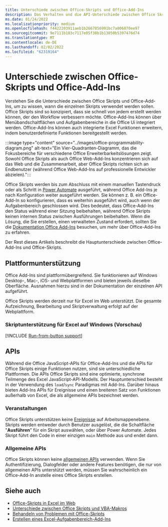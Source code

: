 ```yaml
---
title: Unterschiede zwischen Office-Skripts und Office-Add-Ins
description: Das Verhalten und die API-Unterschiede zwischen Office Skripts und Office-Add-Ins.
ms.date: 01/24/2022
ms.localizationpriority: medium
ms.openlocfilehash: f4422203911aeb1b2667856991bc7a006070ee97
ms.sourcegitcommit: 9e7111b183c7117e05f38b1b13050b5397476d74
ms.translationtype: MT
ms.contentlocale: de-DE
ms.lasthandoff: 02/02/2022
ms.locfileid: "62319164"
---
```

# <a name="differences-between-office-scripts-and-office-add-ins"></a>Unterschiede zwischen Office-Skripts und Office-Add-Ins

Verstehen Sie die Unterschiede zwischen Office Skripts und Office-Add-Ins, um zu wissen, wann die einzelnen Skripts verwendet werden sollen. Office Skripts sind so konzipiert, dass sie schnell von jedem erstellt werden können, der den Workflow verbessern möchte. Office-Add-Ins können über Menübandschaltflächen und Aufgabenbereiche in die Office Ui integriert werden. Office-Add-Ins können auch integrierte Excel Funktionen erweitern, indem benutzerdefinierte Funktionen bereitgestellt werden.

:::image type="content" source="../images/office-programmability-diagram.png" alt-text="Ein Vier-Quadranten-Diagramm, das die Fokusbereiche für verschiedene Office Erweiterbarkeitslösungen zeigt. Sowohl Office Skripts als auch Office Web-Add-Ins konzentrieren sich auf das Web und die Zusammenarbeit, aber Office Skripts richten sich an Endbenutzer (während Office Web-Add-Ins auf professionelle Entwickler abzielen).":::

Office Skripts werden bis zum Abschluss mit einem manuellen Tastendruck oder als Schritt in [Power Automate](https://flow.microsoft.com/) ausgeführt, während Office Add-Ins je nach Konfiguration weiter ausgeführt werden. Sie können z. B. ein Office-Add-In so konfigurieren, dass es weiterhin ausgeführt wird, auch wenn der Aufgabenbereich geschlossen wird. Dies bedeutet, dass Office-Add-Ins den Status während einer Sitzung beibehalten, während Office Skripts keinen internen Status zwischen Ausführungen beibehalten. Wenn die Lösung, die Sie erstellen, einen verwalteten Zustand erfordert, sollten Sie die [Dokumentation Office Add-Ins](/office/dev/add-ins) besuchen, um mehr über Office-Add-Ins zu erfahren.

Der Rest dieses Artikels beschreibt die Hauptunterschiede zwischen Office-Add-Ins und Office-Skripts.

## <a name="platform-support"></a>Plattformunterstützung

Office Add-Ins sind plattformübergreifend. Sie funktionieren auf Windows Desktop-, Mac-, iOS- und Webplattformen und bieten jeweils dieselbe Oberfläche. Ausnahmen hierzu sind in der Dokumentation der einzelnen API aufgeführt.

Office Skripts werden derzeit nur für Excel im Web unterstützt. Die gesamte Aufzeichnung, Bearbeitung und Skriptverwaltung erfolgt auf der Webplattform.

### <a name="script-support-for-excel-on-windows-preview"></a>Skriptunterstützung für Excel auf Windows (Vorschau)

[!INCLUDE [Run-from-button support](../includes/run-from-button-desktop-support.md)]

## <a name="apis"></a>APIs

Während die Office JavaScript-APIs für Office-Add-Ins und die APIs für Office Skripts einige Funktionen nutzen, sind sie unterschiedliche Plattformen. Die APIs Office Skripts sind eine optimierte, synchrone Teilmenge des Excel JavaScript-API-Modells. Der Hauptunterschied besteht in der Verwendung des `load`/`sync` Paradigmas mit Add-Ins. Darüber hinaus bieten Add-Ins APIs für Ereignisse und einen breiteren Satz von Funktionen außerhalb von Excel, die als allgemeine APIs bezeichnet werden.

### <a name="events"></a>Veranstaltungen

Office Skripts unterstützen keine [Ereignisse](/office/dev/add-ins/excel/excel-add-ins-events) auf Arbeitsmappenebene. Skripts werden entweder durch Benutzer ausgelöst, die die Schaltfläche "**Ausführen**" für ein Skript auswählen, oder über Power Automate. Jedes Skript führt den Code in einer einzigen `main` Methode aus und endet dann.

### <a name="common-apis"></a>Allgemeine APIs

Office Skripts können keine [allgemeinen APIs](/javascript/api/office) verwenden. Wenn Sie Authentifizierung, Dialogfelder oder andere Features benötigen, die nur von allgemeinen APIs unterstützt werden, müssen Sie wahrscheinlich ein Office-Add-In anstelle eines Office Skripts erstellen.

## <a name="see-also"></a>Siehe auch

- [Office-Skripts in Excel im Web](../overview/excel.md)
- [Unterschiede zwischen Office Skripts und VBA-Makros](vba-differences.md)
- [Behandeln von Problemen mit Office-Skripts](../testing/troubleshooting.md)
- [Erstellen eines Excel-Aufgabenbereich-Add-Ins](/office/dev/add-ins/quickstarts/excel-quickstart-jquery)
